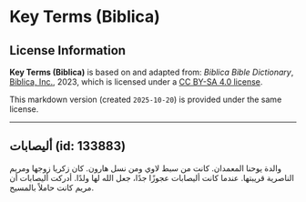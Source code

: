 # Key Terms (Biblica)

## License Information

**Key Terms (Biblica)** is based on and adapted from: _Biblica Bible Dictionary_, [Biblica, Inc.](https://www.biblica.com/), 2023, which is licensed under a [CC BY-SA 4.0 license](https://creativecommons.org/licenses/by-sa/4.0/legalcode.en).

This markdown version (created `2025-10-20`) is provided under the same license.



--------------------------------

## أليصابات (id: 133883)

والدة يوحنا المعمدان. كانت من سبط لاوي ومن نسل هارون. كان زكريا زوجها ومريم الناصرية قريبتها. عندما كانت أليصابات عجوزًا جدًا، جعل الله لها ولدًا. أدركت أليصابات أن مريم كانت حاملاً بالمسيح.


